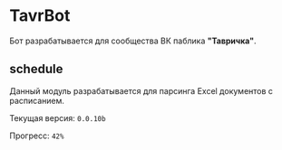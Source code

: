 # TavrBot
Бот разрабатывается для сообщества ВК паблика **"Тавричка"**.

## schedule
Данный модуль разрабатывается для парсинга Excel документов с расписанием. 

Текущая версия: `0.0.10b`

Прогресс: `42%`
